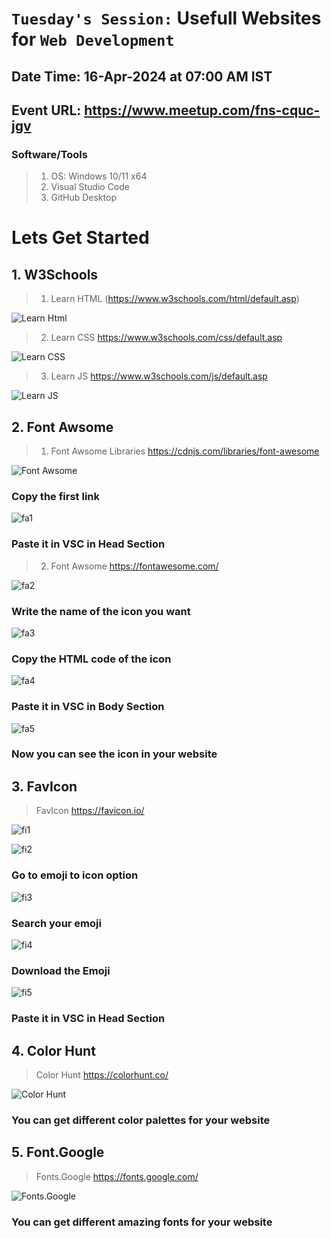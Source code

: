 # `Tuesday's Session:` Usefull Websites for `Web Development`

## Date Time: 16-Apr-2024 at 07:00 AM IST

## Event URL: <https://www.meetup.com/fns-cquc-jgv>

### Software/Tools

> 1. OS: Windows 10/11 x64
> 2. Visual Studio Code
> 3. GitHub Desktop

# Lets Get Started

## 1. W3Schools

> 1. Learn HTML
(<https://www.w3schools.com/html/default.asp>)

![Learn Html](https://github.com/rahiltariq07/starter/blob/main/documentation/images/imglearnhtml.png)

> 2. Learn CSS
<https://www.w3schools.com/css/default.asp>

![Learn CSS](https://github.com/rahiltariq07/starter/blob/main/documentation/images/imglearncss.png)

> 3. Learn JS
<https://www.w3schools.com/js/default.asp>

![Learn JS](https://github.com/rahiltariq07/starter/blob/main/documentation/images/imglearnjs.png)

## 2. Font Awsome

> 1. Font Awsome Libraries
<https://cdnjs.com/libraries/font-awesome>

![Font Awsome](https://github.com/rahiltariq07/starter/blob/main/documentation/images/fontawsomelib.png)

### Copy the first link

![fa1](https://github.com/rahiltariq07/starter/blob/main/documentation/images/fa1.png)

### Paste it in VSC in Head Section

> 2. Font Awsome
<https://fontawesome.com/>

![fa2](https://github.com/rahiltariq07/starter/blob/main/documentation/images/fa2.png)

### Write the name of the icon you want

![fa3](https://github.com/rahiltariq07/starter/blob/main/documentation/images/fa3.png)

### Copy the HTML code of the icon

![fa4](https://github.com/rahiltariq07/starter/blob/main/documentation/images/fa4.png)

### Paste it in VSC in Body Section

![fa5](https://github.com/rahiltariq07/starter/blob/main/documentation/images/fa5.png)

### Now you can see the icon in your website

## 3. FavIcon

> FavIcon
<https://favicon.io/>

![fi1](https://github.com/rahiltariq07/starter/blob/main/documentation/images/fi1.png)

![fi2](https://github.com/rahiltariq07/starter/blob/main/documentation/images/fi2.png)

### Go to emoji to icon option

![fi3](https://github.com/rahiltariq07/starter/blob/main/documentation/images/fi3.png)

### Search your emoji

![fi4](https://github.com/rahiltariq07/starter/blob/main/documentation/images/fi4.png)

### Download the Emoji

![fi5](https://github.com/rahiltariq07/starter/blob/main/documentation/images/fi5.png)

### Paste it in VSC in Head Section

## 4. Color Hunt

> Color Hunt
<https://colorhunt.co/>

![Color Hunt](https://github.com/rahiltariq07/starter/blob/main/documentation/images/colorhunt.png)

### You can get different color palettes for your website

## 5. Font.Google

> Fonts.Google
<https://fonts.google.com/>

![Fonts.Google](https://github.com/rahiltariq07/starter/blob/main/documentation/images/fontsgoogle.png)

### You can get different amazing fonts for your website
